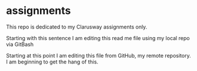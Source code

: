 # assignments
This repo is dedicated to my Clarusway assignments only.

Starting with this sentence I am editing this read me file using my local repo via GitBash

Starting at this point I am editing this file from GitHub, my remote repository. I am beginning to get the hang of this.


































